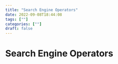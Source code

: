 ```yaml
---
title: "Search Engine Operators"
date: 2022-09-08T18:44:08
tags: [""]
categories: [""]
draft: false
---
```


# Search Engine Operators

